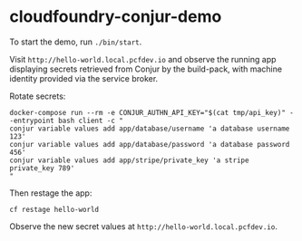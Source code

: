 # cloudfoundry-conjur-demo
To start the demo, run `./bin/start`.

Visit `http://hello-world.local.pcfdev.io` and observe the running app displaying secrets retrieved from Conjur by the build-pack, with machine identity provided via the service broker.

Rotate secrets:

```
docker-compose run --rm -e CONJUR_AUTHN_API_KEY="$(cat tmp/api_key)" --entrypoint bash client -c "
conjur variable values add app/database/username 'a database username 123'
conjur variable values add app/database/password 'a database password 456'
conjur variable values add app/stripe/private_key 'a stripe private_key 789'
"
```

Then restage the app:

```
cf restage hello-world
```

Observe the new secret values at `http://hello-world.local.pcfdev.io`.
